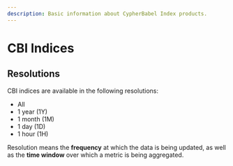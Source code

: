 ```yaml
---
description: Basic information about CypherBabel Index products.
---
```


# CBI Indices

## Resolutions

CBI indices are available in the following resolutions:

* All
* 1 year (1Y)
* 1 month (1M)
* 1 day (1D)
* 1 hour (1H)

Resolution means the **frequency** at which the data is being updated, as well as the **time window** over which a metric is being aggregated.
